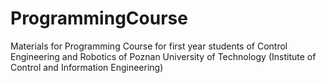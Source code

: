 ProgrammingCourse
=================

Materials for Programming Course for first year students of Control Engineering and Robotics of Poznan University of Technology (Institute of Control and Information Engineering)
